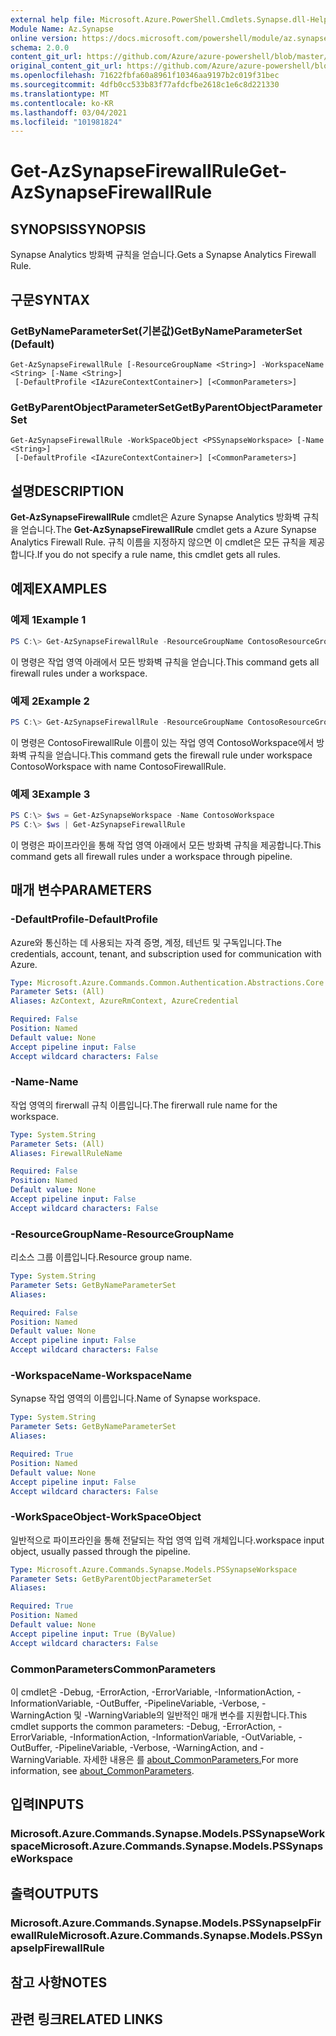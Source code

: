 ```yaml
---
external help file: Microsoft.Azure.PowerShell.Cmdlets.Synapse.dll-Help.xml
Module Name: Az.Synapse
online version: https://docs.microsoft.com/powershell/module/az.synapse/get-azsynapsefirewallrule
schema: 2.0.0
content_git_url: https://github.com/Azure/azure-powershell/blob/master/src/Synapse/Synapse/help/Get-AzSynapseFirewallRule.md
original_content_git_url: https://github.com/Azure/azure-powershell/blob/master/src/Synapse/Synapse/help/Get-AzSynapseFirewallRule.md
ms.openlocfilehash: 71622fbfa60a8961f10346aa9197b2c019f31bec
ms.sourcegitcommit: 4dfb0cc533b83f77afdcfbe2618c1e6c8d221330
ms.translationtype: MT
ms.contentlocale: ko-KR
ms.lasthandoff: 03/04/2021
ms.locfileid: "101981824"
---
```

# <span data-ttu-id="8d799-101">Get-AzSynapseFirewallRule</span><span class="sxs-lookup"><span data-stu-id="8d799-101">Get-AzSynapseFirewallRule</span></span>

## <span data-ttu-id="8d799-102">SYNOPSIS</span><span class="sxs-lookup"><span data-stu-id="8d799-102">SYNOPSIS</span></span>
<span data-ttu-id="8d799-103">Synapse Analytics 방화벽 규칙을 얻습니다.</span><span class="sxs-lookup"><span data-stu-id="8d799-103">Gets a Synapse Analytics Firewall Rule.</span></span>

## <span data-ttu-id="8d799-104">구문</span><span class="sxs-lookup"><span data-stu-id="8d799-104">SYNTAX</span></span>

### <span data-ttu-id="8d799-105">GetByNameParameterSet(기본값)</span><span class="sxs-lookup"><span data-stu-id="8d799-105">GetByNameParameterSet (Default)</span></span>
```
Get-AzSynapseFirewallRule [-ResourceGroupName <String>] -WorkspaceName <String> [-Name <String>]
 [-DefaultProfile <IAzureContextContainer>] [<CommonParameters>]
```

### <span data-ttu-id="8d799-106">GetByParentObjectParameterSet</span><span class="sxs-lookup"><span data-stu-id="8d799-106">GetByParentObjectParameterSet</span></span>
```
Get-AzSynapseFirewallRule -WorkSpaceObject <PSSynapseWorkspace> [-Name <String>]
 [-DefaultProfile <IAzureContextContainer>] [<CommonParameters>]
```

## <span data-ttu-id="8d799-107">설명</span><span class="sxs-lookup"><span data-stu-id="8d799-107">DESCRIPTION</span></span>
<span data-ttu-id="8d799-108">**Get-AzSynapseFirewallRule** cmdlet은 Azure Synapse Analytics 방화벽 규칙을 얻습니다.</span><span class="sxs-lookup"><span data-stu-id="8d799-108">The **Get-AzSynapseFirewallRule** cmdlet gets a Azure Synapse Analytics Firewall Rule.</span></span>
<span data-ttu-id="8d799-109">규칙 이름을 지정하지 않으면 이 cmdlet은 모든 규칙을 제공합니다.</span><span class="sxs-lookup"><span data-stu-id="8d799-109">If you do not specify a rule name, this cmdlet gets all rules.</span></span>

## <span data-ttu-id="8d799-110">예제</span><span class="sxs-lookup"><span data-stu-id="8d799-110">EXAMPLES</span></span>

### <span data-ttu-id="8d799-111">예제 1</span><span class="sxs-lookup"><span data-stu-id="8d799-111">Example 1</span></span>
```powershell
PS C:\> Get-AzSynapseFirewallRule -ResourceGroupName ContosoResourceGroup -WorkspaceName ContosoWorkspace
```

<span data-ttu-id="8d799-112">이 명령은 작업 영역 아래에서 모든 방화벽 규칙을 얻습니다.</span><span class="sxs-lookup"><span data-stu-id="8d799-112">This command gets all firewall rules under a workspace.</span></span>

### <span data-ttu-id="8d799-113">예제 2</span><span class="sxs-lookup"><span data-stu-id="8d799-113">Example 2</span></span>
```powershell
PS C:\> Get-AzSynapseFirewallRule -ResourceGroupName ContosoResourceGroup -WorkspaceName ContosoWorkspace -Name ContosoFirewallRule
```

<span data-ttu-id="8d799-114">이 명령은 ContosoFirewallRule 이름이 있는 작업 영역 ContosoWorkspace에서 방화벽 규칙을 얻습니다.</span><span class="sxs-lookup"><span data-stu-id="8d799-114">This command gets the firewall rule under workspace ContosoWorkspace with name ContosoFirewallRule.</span></span>

### <span data-ttu-id="8d799-115">예제 3</span><span class="sxs-lookup"><span data-stu-id="8d799-115">Example 3</span></span>
```powershell
PS C:\> $ws = Get-AzSynapseWorkspace -Name ContosoWorkspace
PS C:\> $ws | Get-AzSynapseFirewallRule
```

<span data-ttu-id="8d799-116">이 명령은 파이프라인을 통해 작업 영역 아래에서 모든 방화벽 규칙을 제공합니다.</span><span class="sxs-lookup"><span data-stu-id="8d799-116">This command gets all firewall rules under a workspace through pipeline.</span></span>

## <span data-ttu-id="8d799-117">매개 변수</span><span class="sxs-lookup"><span data-stu-id="8d799-117">PARAMETERS</span></span>

### <span data-ttu-id="8d799-118">-DefaultProfile</span><span class="sxs-lookup"><span data-stu-id="8d799-118">-DefaultProfile</span></span>
<span data-ttu-id="8d799-119">Azure와 통신하는 데 사용되는 자격 증명, 계정, 테넌트 및 구독입니다.</span><span class="sxs-lookup"><span data-stu-id="8d799-119">The credentials, account, tenant, and subscription used for communication with Azure.</span></span>

```yaml
Type: Microsoft.Azure.Commands.Common.Authentication.Abstractions.Core.IAzureContextContainer
Parameter Sets: (All)
Aliases: AzContext, AzureRmContext, AzureCredential

Required: False
Position: Named
Default value: None
Accept pipeline input: False
Accept wildcard characters: False
```

### <span data-ttu-id="8d799-120">-Name</span><span class="sxs-lookup"><span data-stu-id="8d799-120">-Name</span></span>
<span data-ttu-id="8d799-121">작업 영역의 firerwall 규칙 이름입니다.</span><span class="sxs-lookup"><span data-stu-id="8d799-121">The firerwall rule name for the workspace.</span></span>

```yaml
Type: System.String
Parameter Sets: (All)
Aliases: FirewallRuleName

Required: False
Position: Named
Default value: None
Accept pipeline input: False
Accept wildcard characters: False
```

### <span data-ttu-id="8d799-122">-ResourceGroupName</span><span class="sxs-lookup"><span data-stu-id="8d799-122">-ResourceGroupName</span></span>
<span data-ttu-id="8d799-123">리소스 그룹 이름입니다.</span><span class="sxs-lookup"><span data-stu-id="8d799-123">Resource group name.</span></span>

```yaml
Type: System.String
Parameter Sets: GetByNameParameterSet
Aliases:

Required: False
Position: Named
Default value: None
Accept pipeline input: False
Accept wildcard characters: False
```

### <span data-ttu-id="8d799-124">-WorkspaceName</span><span class="sxs-lookup"><span data-stu-id="8d799-124">-WorkspaceName</span></span>
<span data-ttu-id="8d799-125">Synapse 작업 영역의 이름입니다.</span><span class="sxs-lookup"><span data-stu-id="8d799-125">Name of Synapse workspace.</span></span>

```yaml
Type: System.String
Parameter Sets: GetByNameParameterSet
Aliases:

Required: True
Position: Named
Default value: None
Accept pipeline input: False
Accept wildcard characters: False
```

### <span data-ttu-id="8d799-126">-WorkSpaceObject</span><span class="sxs-lookup"><span data-stu-id="8d799-126">-WorkSpaceObject</span></span>
<span data-ttu-id="8d799-127">일반적으로 파이프라인을 통해 전달되는 작업 영역 입력 개체입니다.</span><span class="sxs-lookup"><span data-stu-id="8d799-127">workspace input object, usually passed through the pipeline.</span></span>

```yaml
Type: Microsoft.Azure.Commands.Synapse.Models.PSSynapseWorkspace
Parameter Sets: GetByParentObjectParameterSet
Aliases:

Required: True
Position: Named
Default value: None
Accept pipeline input: True (ByValue)
Accept wildcard characters: False
```

### <span data-ttu-id="8d799-128">CommonParameters</span><span class="sxs-lookup"><span data-stu-id="8d799-128">CommonParameters</span></span>
<span data-ttu-id="8d799-129">이 cmdlet은 -Debug, -ErrorAction, -ErrorVariable, -InformationAction, -InformationVariable, -OutBuffer, -PipelineVariable, -Verbose, -WarningAction 및 -WarningVariable의 일반적인 매개 변수를 지원합니다.</span><span class="sxs-lookup"><span data-stu-id="8d799-129">This cmdlet supports the common parameters: -Debug, -ErrorAction, -ErrorVariable, -InformationAction, -InformationVariable, -OutVariable, -OutBuffer, -PipelineVariable, -Verbose, -WarningAction, and -WarningVariable.</span></span> <span data-ttu-id="8d799-130">자세한 내용은 를 [about_CommonParameters.](http://go.microsoft.com/fwlink/?LinkID=113216)</span><span class="sxs-lookup"><span data-stu-id="8d799-130">For more information, see [about_CommonParameters](http://go.microsoft.com/fwlink/?LinkID=113216).</span></span>

## <span data-ttu-id="8d799-131">입력</span><span class="sxs-lookup"><span data-stu-id="8d799-131">INPUTS</span></span>

### <span data-ttu-id="8d799-132">Microsoft.Azure.Commands.Synapse.Models.PSSynapseWorkspace</span><span class="sxs-lookup"><span data-stu-id="8d799-132">Microsoft.Azure.Commands.Synapse.Models.PSSynapseWorkspace</span></span>

## <span data-ttu-id="8d799-133">출력</span><span class="sxs-lookup"><span data-stu-id="8d799-133">OUTPUTS</span></span>

### <span data-ttu-id="8d799-134">Microsoft.Azure.Commands.Synapse.Models.PSSynapseIpFirewallRule</span><span class="sxs-lookup"><span data-stu-id="8d799-134">Microsoft.Azure.Commands.Synapse.Models.PSSynapseIpFirewallRule</span></span>

## <span data-ttu-id="8d799-135">참고 사항</span><span class="sxs-lookup"><span data-stu-id="8d799-135">NOTES</span></span>

## <span data-ttu-id="8d799-136">관련 링크</span><span class="sxs-lookup"><span data-stu-id="8d799-136">RELATED LINKS</span></span>

